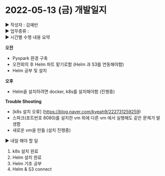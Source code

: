 # 2022-05-13 (금) 개발일지
▶ 작성자 : 김예빈   
▶ 업무종류 :   
▶ 시간별 수행 내용 요약    
   
**오전**
- Pyspark 환경 구축
- 오전회의 후 Helm 파트 맡기로함 (Helm 과 S3를 연동해야함)
- Helm 공부 및 설치 

**오후**  
- Helm을 설치하려면 docker, k8s를 설치해야함 (진행중)

**Trouble Shooting**  
- [k8s 설치 오류] (https://blog.naver.com/kyeah9/222731259259)
- 스파크(포트번호 8080)를 설치한 vm 외에 다른 vm 에서 실행해도 같은 문제가 발생함
- 새로운 vm을 만듦 (설치 진행중)  


▶  내일 해야 할 일
1. k8s 설치 완료
2. Helm 설치 완료
3. Helm 기초 공부
4. Helm & S3 connect
